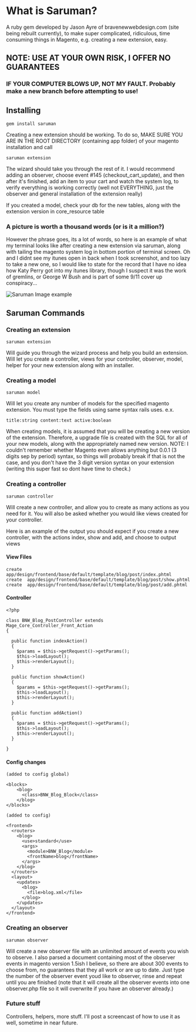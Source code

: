 # What is Saruman?

A ruby gem developed by Jason Ayre of bravenewwebdesign.com (site being rebuilt currently), to make super complicated, ridiculous, time consuming things in Magento, e.g. creating a new extension, easy.

## NOTE: USE AT YOUR OWN RISK, I OFFER NO GUARANTEES

### IF YOUR COMPUTER BLOWS UP, NOT MY FAULT. Probably make a new branch before attempting to use!

## Installing

    gem install saruman
    
Creating a new extension should be working. To do so, MAKE SURE YOU ARE IN THE ROOT DIRECTORY (containing app folder) of your magento installation and call

    saruman extension
    
The wizard should take you through the rest of it. I would recommend adding an observer, choose event #145 (checkout_cart_update), and then after it's finished, add an item to your cart and watch the system log, to verify everything is working correctly (well not EVERYTHING, just the observer and general installation of the extension really)

If you created a model, check your db for the new tables, along with the extension version in core_resource table

### A picture is worth a thousand words (or is it a million?)

However the phrase goes, its a lot of words, so here is an example of what my terminal looks like after creating a new extension via saruman, along with tailing the magento system log in bottom portion of terminal screen. Oh and I didnt see my itunes open in back when I took screenshot, and too lazy to take a new one, so I would like to state for the record that I have no idea how Katy Perry got into my itunes library, though I suspect it was the work of gremlins, or George W Bush and is part of some 9/11 cover up conspiracy...

![Saruman Image example](/jasonayre/saruman/raw/master/doc_assets/saruman_extension_example.jpg)

## Saruman Commands

### Creating an extension

    saruman extension
    
Will guide you through the wizard process and help you build an extension. Will let you create a controller, views for your controller, observer, model, helper for your new extension along with an installer.

### Creating a model

    saruman model
    
Will let you create any number of models for the specified magento extension. You must type the fields using same syntax rails uses. e.x.

    title:string content:text active:boolean
    
When creating models, it is assumed that you will be creating a new version of the extension. Therefore, a upgrade file is created with the SQL for all of your new models, along with the appropriately named new version.
NOTE: I couldn't remember whether Magento even allows anything but 0.0.1 (3 digits sep by period) syntax, so things will probably break if that is not the case, and you don't have the 3 digit version syntax on your extension (writing this super fast so dont have time to check.)    

### Creating a controller

    saruman controller
    
Will create a new controller, and allow you to create as many actions as you need for it. You will also be asked whether you would like views created for your controller.

Here is an example of the output you should expect if you create a new controller, with the actions index, show and add, and choose to output views

#### View Files

    create  app/design/frontend/base/default/template/blog/post/index.phtml
    create  app/design/frontend/base/default/template/blog/post/show.phtml
    create  app/design/frontend/base/default/template/blog/post/add.phtml

#### Controller

    <?php

    class BNW_Blog_PostController extends Mage_Core_Controller_Front_Action 
    {

      public function indexAction()
      {
        $params = $this->getRequest()->getParams();
        $this->loadLayout();    
        $this->renderLayout();
      }

      public function showAction()
      {
        $params = $this->getRequest()->getParams();
        $this->loadLayout();    
        $this->renderLayout();
      }

      public function addAction()
      {
        $params = $this->getRequest()->getParams();
        $this->loadLayout();    
        $this->renderLayout();
      }

    }
    
#### Config changes

    (added to config global)
    
    <blocks>
        <blog>
          <class>BNW_Blog_Block</class>
        </blog>
    </blocks>
    
    (added to config)
    
    <frontend>
      <routers>
        <blog>
          <use>standard</use>
          <args>
            <module>BNW_Blog</module>
            <frontName>blog</frontName>
          </args>  
        </blog>
      </routers>
      <layout>
        <updates>
          <blog>
            <file>blog.xml</file>
          </blog>
        </updates>
      </layout>
    </frontend>


### Creating an observer

    saruman observer

Will create a new observer file with an unlimited amount of events you wish to observe. I also parsed a document containing most of the observer events in magento version 1.5ish I believe, so there are about 300 events to choose from, no guarantees that they all work or are up to date. Just type the number of the observer event youd like to observer, rinse and repeat until you are finished (note that it will create all the observer events into one observer.php file so it will overwrite if you have an observer already.)

### Future stuff

Controllers, helpers, more stuff. I'll post a screencast of how to use it as well, sometime in near future.
